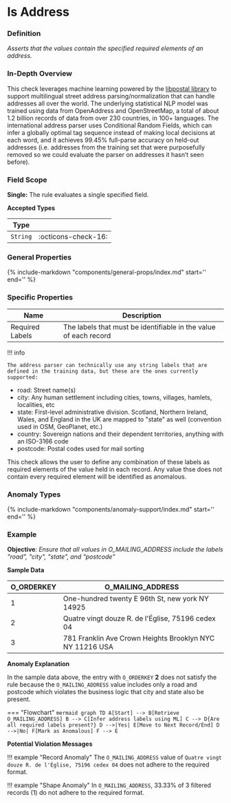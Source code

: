 # Is Address

### Definition

*Asserts that the values contain the specified required elements of an address.*

### In-Depth Overview

This check leverages machine learning powered by the [libpostal library](https://github.com/openvenues/libpostal) to support multilingual street address parsing/normalization that can handle addresses all over the world. The underlying statistical NLP model was trained using data from OpenAddress and OpenStreetMap, a total of about 1.2 billion records of data from over 230 countries, in 100+ languages. The international address parser uses Conditional Random Fields, which can infer a globally optimal tag sequence instead of making local decisions at each word, and it achieves 99.45% full-parse accuracy on held-out addresses (i.e. addresses from the training set that were purposefully removed so we could evaluate the parser on addresses it hasn’t seen before).

### Field Scope

**Single:** The rule evaluates a single specified field.

**Accepted Types**

| Type        |                          |
|-------------|--------------------------|
| `String`    | <div style="text-align:center">:octicons-check-16:</div>  |

### General Properties

{%
    include-markdown "components/general-props/index.md"
    start='<!-- all-props--start -->'
    end='<!-- all-props--end -->'
%}

### Specific Properties


| Name                           | Description                                               |
|--------------------------------|-----------------------------------------------------------|
| <div class="text-primary">Required Labels</div> | The labels that must be identifiable in the value of each record |


!!! info

    The address parser can technically use any string labels that are defined in the training data, but these are the ones currently supported:

- road: Street name(s)
- city: Any human settlement including cities, towns, villages, hamlets, localities, etc
- state: First-level administrative division. Scotland, Northern Ireland, Wales, and England in the UK are mapped to "state" as well (convention used in OSM, GeoPlanet, etc.)
- country: Sovereign nations and their dependent territories, anything with an ISO-3166 code
- postcode: Postal codes used for mail sorting

This check allows the user to define any combination of these labels as required elements of the value held in each record. Any value thse does not contain every required element will be identified as anomalous.


### Anomaly Types

{%
    include-markdown "components/anomaly-support/index.md"
    start='<!-- all-types--start -->'
    end='<!-- all-types--end -->'
%}


### Example

**Objective**: *Ensure that all values in O_MAILING_ADDRESS include the labels "road", "city", "state", and "postcode"*

**Sample Data**


| O_ORDERKEY | O_MAILING_ADDRESS          |
|------------|--------------------|
| 1          | One-hundred twenty E 96th St, new york NY 14925 |
| 2          | <div class="text-negative">Quatre vingt douze R. de l'Église, 75196 cedex 04</div> |
| 3          | 781 Franklin Ave Crown Heights Brooklyn NYC NY 11216 USA |

**Anomaly Explanation**

In the sample data above, the entry with `O_ORDERKEY` **2** does not satisfy the rule because the `O_MAILING_ADDRESS` value includes only a road and postcode which violates the business logic that city and state also be present.

=== "Flowchart"
    ``` mermaid
    graph TD
    A[Start] --> B[Retrieve O_MAILING_ADDRESS]
    B --> C[Infer address labels using ML]
    C --> D{Are all required labels present?}
    D -->|Yes| E[Move to Next Record/End]
    D -->|No| F[Mark as Anomalous]
    F --> E
    ```


**Potential Violation Messages**

!!! example "Record Anomaly"
    The `O_MAILING_ADDRESS` value of `Quatre vingt douze R. de l'Église, 75196 cedex 04` does not adhere to the required format.

!!! example "Shape Anomaly"
    In `O_MAILING_ADDRESS`, 33.33% of 3 filtered records (1) do not adhere to the required format.

